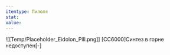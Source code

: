 ```yaml
---
itemtype: Пилюля
stat: 
value: 
---
```

![[Temp/Placeholder_Eidolon_Pill.png]]
[CC6000]Синтез в горне недоступен[-]
